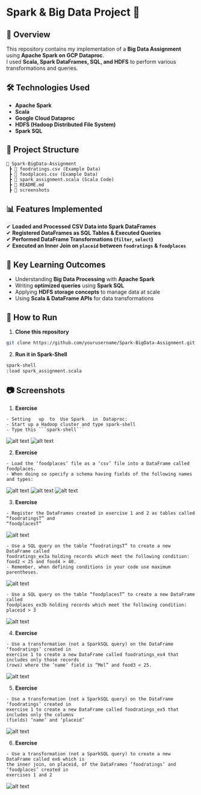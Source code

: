 # Spark & Big Data Project 🚀

## 📌 Overview
This repository contains my implementation of a **Big Data Assignment** using **Apache Spark on GCP Dataproc**.  
I used **Scala, Spark DataFrames, SQL, and HDFS** to perform various transformations and queries.

## 🛠 Technologies Used
- **Apache Spark**
- **Scala**
- **Google Cloud Dataproc**
- **HDFS (Hadoop Distributed File System)**
- **Spark SQL**

## 📂 Project Structure
```
📂 Spark-BigData-Assignment
 ┣ 📜 foodratings.csv (Example Data)
 ┣ 📜 foodplaces.csv (Example Data)
 ┣ 📜 spark_assignment.scala (Scala Code)
 ┣ 📜 README.md
 ┣ 📂 screenshots
```

## 📊 Features Implemented
✔ **Loaded and Processed CSV Data into Spark DataFrames**  
✔ **Registered DataFrames as SQL Tables & Executed Queries**  
✔ **Performed DataFrame Transformations (`filter`, `select`)**  
✔ **Executed an Inner Join on `placeid` between `foodratings` & `foodplaces`**  

## 🎯 Key Learning Outcomes
- Understanding **Big Data Processing** with **Apache Spark**
- Writing **optimized queries** using **Spark SQL**
- Applying **HDFS storage concepts** to manage data at scale
- Using **Scala & DataFrame APIs** for data transformations

## 🚀 How to Run
1. **Clone this repository**
```sh
git clone https://github.com/yourusername/Spark-BigData-Assignment.git
```
2. **Run it in Spark-Shell**
```sh
spark-shell
:load spark_assignment.scala
```

## 📷 Screenshots
1. **Exercise**
```
- Setting	up	to	Use	Spark	in	Dataproc:	
- Start up a Hadoop cluster and type spark-shell 
- Type this ```spark-shell```
```
![alt text](image.png)
![alt text](image-1.png)

2. **Exercise** 
```
- Load the ‘foodplaces’ file as a ‘csv’ file into a DataFrame called foodplaces.
- When doing so specify a schema having fields of the following names and types: 
```

![alt text](image-2.png)
![alt text](image-3.png)
![alt text](image-4.png)

3. **Exercise** 
```
- Register the DataFrames created in exercise 1 and 2 as tables called “foodratingsT” and 
“foodplacesT”
```

![alt text](image-5.png)
```
- Use a SQL query on the table “foodratingsT” to create a new DataFrame called 
foodratings_ex3a holding records which meet the following condition: food2 < 25 and food4 > 40.
- Remember, when defining conditions in your code use maximum parentheses. 
```
![alt text](image-6.png)
```
- Use a SQL query on the table “foodplacesT” to create a new DataFrame called 
foodplaces_ex3b holding records which meet the following condition: placeid > 3
```
![alt text](image-7.png)

4. **Exercise**
```
- Use a transformation (not a SparkSQL query) on the DataFrame ‘foodratings’ created in 
exercise 1 to create a new DataFrame called foodratings_ex4 that includes only those records 
(rows) where the ‘name’ field is “Mel” and food3 < 25. 
```
![alt text](image-8.png)

5. **Exercise**
```
- Use a transformation (not a SparkSQL query) on the DataFrame ‘foodratings’ created in 
exercise 1 to create a new DataFrame called foodratings_ex5 that includes only the columns 
(fields) ‘name’ and ‘placeid’ 
```
![alt text](image-9.png)

6. **Exercise**
```
- Use a transformation (not a SparkSQL query) to create a new DataFrame called ex6 which is 
the inner join, on placeid, of the DataFrames ‘foodratings’ and ‘foodplaces’ created in 
exercises 1 and 2 
```
![alt text](image-10.png)